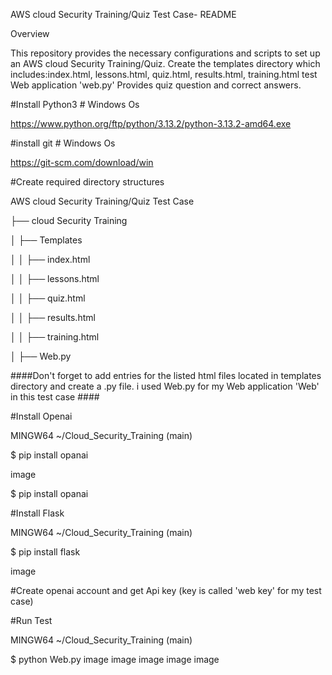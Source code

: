 AWS cloud Security Training/Quiz Test Case- README

Overview

This repository provides the necessary configurations and scripts to set up an AWS cloud Security Training/Quiz. Create the templates directory which includes:index.html, lessons.html, quiz.html, results.html, training.html test Web application 'web.py' Provides quiz question and correct answers.

#Install Python3 # Windows Os

https://www.python.org/ftp/python/3.13.2/python-3.13.2-amd64.exe

#install git # Windows Os

https://git-scm.com/download/win

#Create required directory structures

AWS cloud Security Training/Quiz Test Case

├── cloud Security Training

│ ├── Templates

│ │ ├── index.html

│ │ ├── lessons.html

│ │ ├── quiz.html

│ │ ├── results.html

│ │ ├── training.html

│ ├── Web.py

####Don't forget to add entries for the listed html files located in templates directory and create a .py file. i used Web.py for my Web application 'Web' in this test case ####

#Install Openai

MINGW64 ~/Cloud_Security_Training (main)

$ pip install opanai

image

$ pip install opanai

#Install Flask

MINGW64 ~/Cloud_Security_Training (main)

$ pip install flask

image

#Create openai account and get Api key (key is called 'web key' for my test case)

#Run Test

MINGW64 ~/Cloud_Security_Training (main)

$ python Web.py image image image image image
